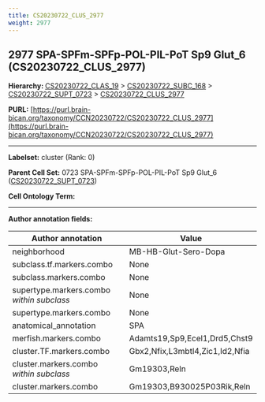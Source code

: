 ```yaml
---
title: CS20230722_CLUS_2977
weight: 2977
---
```

## 2977 SPA-SPFm-SPFp-POL-PIL-PoT Sp9 Glut_6 (CS20230722_CLUS_2977)
<b>Hierarchy: </b>
[CS20230722_CLAS_19](../CS20230722_CLAS_19) >
[CS20230722_SUBC_168](../CS20230722_SUBC_168) >
[CS20230722_SUPT_0723](../CS20230722_SUPT_0723) >
[CS20230722_CLUS_2977](../CS20230722_CLUS_2977)

**PURL:** [https://purl.brain-bican.org/taxonomy/CCN20230722/CS20230722_CLUS_2977](https://purl.brain-bican.org/taxonomy/CCN20230722/CS20230722_CLUS_2977)

---


**Labelset:** cluster (Rank: 0)

**Parent Cell Set:** 0723 SPA-SPFm-SPFp-POL-PIL-PoT Sp9 Glut_6 ([CS20230722_SUPT_0723](../CS20230722_SUPT_0723))



**Cell Ontology Term:** 

[MARKER GENES.]: #


---

[TRANSFERRED ANNOTATIONS.]: #


[AUTHOR ANNOTATION FIELDS.]: #


**Author annotation fields:**

| Author annotation | Value |
|-------------------|-------|
|neighborhood|MB-HB-Glut-Sero-Dopa|
|subclass.tf.markers.combo|None|
|subclass.markers.combo|None|
|supertype.markers.combo _within subclass_|None|
|supertype.markers.combo|None|
|anatomical_annotation|SPA|
|merfish.markers.combo|Adamts19,Sp9,Ecel1,Drd5,Chst9|
|cluster.TF.markers.combo|Gbx2,Nfix,L3mbtl4,Zic1,Id2,Nfia|
|cluster.markers.combo _within subclass_|Gm19303,Reln|
|cluster.markers.combo|Gm19303,B930025P03Rik,Reln|
